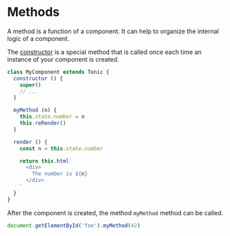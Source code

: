# Methods

A method is a function of a component. It can help to organize the internal
logic of a component.

The [constructor][0] is a special method that is called once each time an
instance of your component is created.

```js
class MyComponent extends Tonic {
  constructor () {
    super()
    // ...
  }

  myMethod (n) {
    this.state.number = n
    this.reRender()
  }

  render () {
    const n = this.state.number

    return this.html`
      <div>
        The number is ${n}
      </div>
    `
  }
}
```

After the component is created, the method `myMethod` method can be called.

```js
document.getElementById('foo').myMethod(42)
```

[0]:https://developer.mozilla.org/en-US/docs/Web/JavaScript/Reference/Classes
